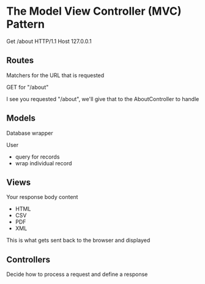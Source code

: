 # The Model View Controller (MVC) Pattern

Get /about HTTP/1.1
Host 127.0.0.1

## Routes
Matchers for the URL that is requested

GET for "/about"

I see you requested "/about", we'll give that to the AboutController to handle

## Models
Database wrapper

User
* query for records
* wrap individual record

## Views
Your response body content
* HTML
* CSV
* PDF
* XML

This is what gets sent back to the browser and displayed

## Controllers
Decide how to process a request and define a response
